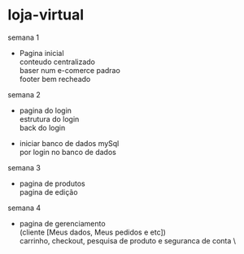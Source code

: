 # loja-virtual


semana 1
- Pagina inicial \
  conteudo centralizado \
  baser num e-comerce padrao \
  footer bem recheado

semana 2
- pagina do login \
  estrutura do login \
  back do login
  
- iniciar banco de dados mySql \
  por login no banco de dados 

semana 3
- pagina de produtos \
  pagina de edição

semana 4
- pagina de gerenciamento \
  (cliente [Meus dados, Meus pedidos e etc]) \
  carrinho, checkout, pesquisa de produto e seguranca de conta \
  
